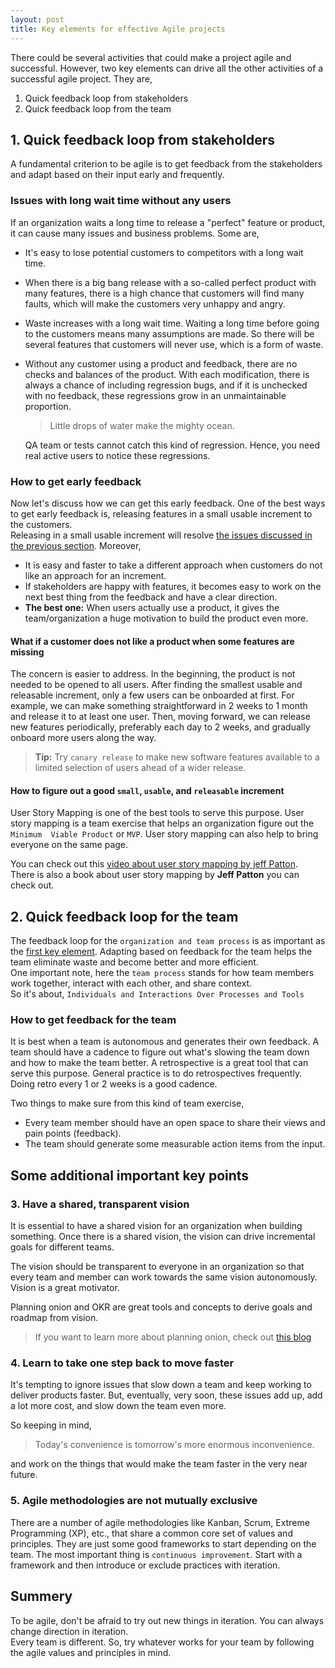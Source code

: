 ```yaml
---
layout: post
title: Key elements for effective Agile projects
---
```


There could be several activities that could make a project agile and 
successful. However, two key elements can drive all the other activities of a
successful agile project. They are,

 1. Quick feedback loop from stakeholders
 2. Quick feedback loop from the team

##  1. Quick feedback loop from stakeholders

A fundamental criterion to be agile is to get feedback from the stakeholders and
adapt based on their input early and frequently.

### Issues with long wait time without any users

If an organization waits a long time to release a "perfect" feature or product, 
it can cause many issues and business problems. Some are,

 * It's easy to lose potential customers to competitors with a long wait time.
 * When there is a big bang release with a so-called perfect product with many
   features, there is a high chance that customers will find many faults, which
   will make the customers very unhappy and angry.
 * Waste increases with a long wait time. Waiting a long time before going to 
   the customers means many assumptions are made. So there will be several
   features that customers will never use, which is a form of waste.
 * Without any customer using a product and feedback, there are no checks and
   balances of the product. With each modification, there is always a chance of
   including regression bugs, and if it is unchecked with no feedback, these
   regressions grow in an unmaintainable proportion.   

   > Little drops of water make the mighty ocean.

   QA team or tests cannot catch this kind of regression. Hence, you need real
   active users to notice these regressions.

### How to get early feedback

Now let's discuss how we can get this early feedback. One of the best ways to
get early feedback is, releasing features in a small usable increment to the
customers.  
Releasing in a small usable increment will resolve [the issues discussed in the
previous section](#issues-with-long-wait-time-without-any-users). Moreover,

 * It is easy and faster to take a different approach when customers do not like
   an approach for an increment.
 * If stakeholders are happy with features, it becomes easy to work on the next
   best thing from the feedback and have a clear direction.
 * **The best one:** When users actually use a product, it gives the 
   team/organization a huge motivation to build the product even more.


#### What if a customer does not like a product when some features are missing

The concern is easier to address. In the beginning, the product is not needed to
be opened to all users. After finding the smallest usable and releasable 
increment, only a few users can be onboarded at first. For example, we can make
something straightforward in 2 weeks to 1 month and release it to at least one
user. Then, moving forward, we can release new features periodically, preferably
each day to 2 weeks, and gradually onboard more users along the way.

> **Tip:** Try `canary release` to make new software features available to a 
> limited selection of users ahead of a wider release.

#### How to figure out a good `small`, `usable`, and `releasable` increment

User Story Mapping is one of the best tools to serve this purpose. User story
mapping is a team exercise that helps an organization figure out the `Minimum 
Viable Product` or `MVP`. User story mapping can also help to bring everyone on
the same page.

You can check out this
[video about user story mapping by jeff Patton](https://www.youtube.com/watch?v=AorAgSrHjKM&t=3s).  
There is also a book about user story mapping by **Jeff Patton** you can check
out.

## 2. Quick feedback loop for the team

The feedback loop for the `organization and team process` is as important as the
[first key element](#1-quick-feedback-loop-from-stakeholders). Adapting based on
feedback for the team helps the team eliminate waste and become better and more
efficient.  
One important note, here the `team process` stands for how team members work
together, interact with each other, and share context.  
So it's about, `Individuals and Interactions Over Processes and Tools`

### How to get feedback for the team

It is best when a team is autonomous and generates their own feedback. A team 
should have a cadence to figure out what's slowing the team down and how to make
the team better. A retrospective is a great tool that can serve this purpose.
General practice is to do retrospectives frequently. Doing retro every 1 or 2 
weeks is a good cadence.

Two things to make sure from this kind of team exercise,
 * Every team member should have an open space to share their views and pain
   points (feedback).
 * The team should generate some measurable action items from the input.
 
## Some additional important key points

### 3. Have a shared, transparent vision

It is essential to have a shared vision for an organization when building 
something. Once there is a shared vision, the vision can drive incremental
goals for different teams.

The vision should be transparent to everyone in an organization so that every
team and member can work towards the same vision autonomously. Vision is a great
motivator.

Planning onion and OKR are great tools and concepts to derive goals and roadmap
from vision.

> If you want to learn more about planning onion,
> check out [this blog](https://www.stridenyc.com/blog/the-planning-onion-a-product-management-concept)

### 4. Learn to take one step back to move faster

It's tempting to ignore issues that slow down a team and keep working to deliver
products faster. But, eventually, very soon, these issues add up, add a lot more
cost, and slow down the team even more.

So keeping in mind,

> Today's convenience is tomorrow's more enormous inconvenience.

and work on the things that would make the team faster in the very near future.

### 5. Agile methodologies are not mutually exclusive

There are a number of agile methodologies like Kanban, Scrum, Extreme 
Programming (XP), etc., that share a common core set of values and principles.
They are just some good frameworks to start depending on the team. The most 
important thing is `continuous improvement`. Start with a framework and then 
introduce or exclude practices with iteration.

## Summery

To be agile, don't be afraid to try out new things in iteration. You can always 
change direction in iteration.  
Every team is different. So, try whatever works for your team by following the
agile values and principles in mind.
